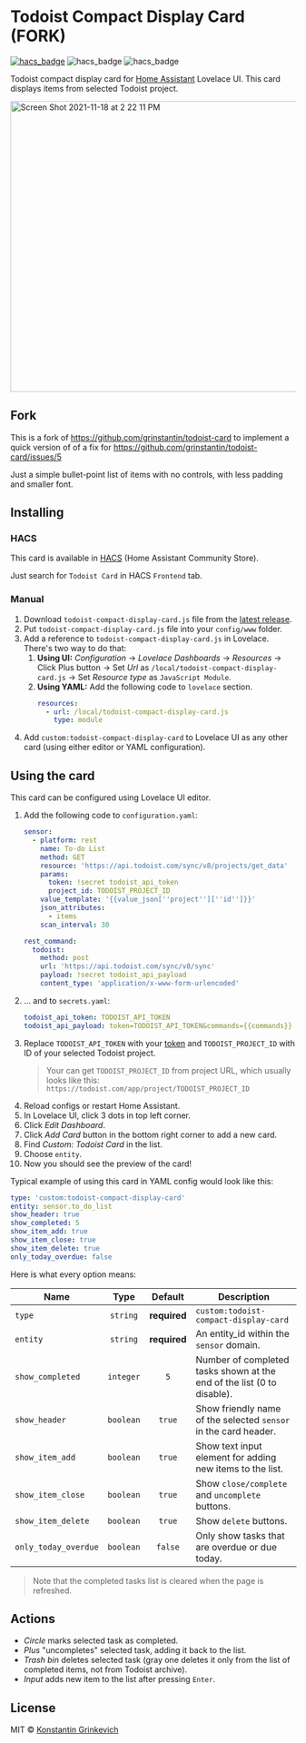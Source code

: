 # Todoist Compact Display Card (FORK)

[![hacs_badge](https://img.shields.io/badge/HACS-Default-orange.svg)](https://github.com/custom-components/hacs)
![hacs_badge](https://img.shields.io/github/v/release/grinstantin/todoist-compact-display-card)
![hacs_badge](https://img.shields.io/github/license/grinstantin/todoist-compact-display-card)

Todoist compact display card for [Home Assistant](https://www.home-assistant.io) Lovelace UI. This card displays items from selected Todoist project.

<img width="512" alt="Screen Shot 2021-11-18 at 2 22 11 PM" src="https://user-images.githubusercontent.com/139536/142333776-c5d15314-1bea-4057-ba7a-e4edee8011cf.png">


## Fork

This is a fork of https://github.com/grinstantin/todoist-card to implement a quick version of of a fix for https://github.com/grinstantin/todoist-card/issues/5

Just a simple bullet-point list of items with no controls, with less padding and smaller font.

## Installing

### HACS

This card is available in [HACS](https://hacs.xyz) (Home Assistant Community Store).

Just search for `Todoist Card` in HACS `Frontend` tab.

### Manual

1. Download `todoist-compact-display-card.js` file from the [latest release](https://github.com/grinstantin/todoist-compact-display-card/releases/latest).
2. Put `todoist-compact-display-card.js` file into your `config/www` folder.
3. Add a reference to `todoist-compact-display-card.js` in Lovelace. There's two way to do that:
   1. **Using UI:** _Configuration_ → _Lovelace Dashboards_ → _Resources_ → Click Plus button → Set _Url_ as `/local/todoist-compact-display-card.js` → Set _Resource type_ as `JavaScript Module`.
   2. **Using YAML:** Add the following code to `lovelace` section.
      ```yaml
      resources:
        - url: /local/todoist-compact-display-card.js
          type: module
      ```
4. Add `custom:todoist-compact-display-card` to Lovelace UI as any other card (using either editor or YAML configuration).

## Using the card

This card can be configured using Lovelace UI editor.

1. Add the following code to `configuration.yaml`:
    ```yaml
    sensor:
      - platform: rest
        name: To-do List
        method: GET
        resource: 'https://api.todoist.com/sync/v8/projects/get_data'
        params:
          token: !secret todoist_api_token
          project_id: TODOIST_PROJECT_ID
        value_template: '{{value_json[''project''][''id'']}}'
        json_attributes:
          - items
        scan_interval: 30

    rest_command:
      todoist:
        method: post
        url: 'https://api.todoist.com/sync/v8/sync'
        payload: !secret todoist_api_payload
        content_type: 'application/x-www-form-urlencoded'
    ```
2. ... and to `secrets.yaml`:
    ```yaml
    todoist_api_token: TODOIST_API_TOKEN
    todoist_api_payload: token=TODOIST_API_TOKEN&commands={{commands}}
    ```
3. Replace `TODOIST_API_TOKEN` with your [token](https://todoist.com/prefs/integrations) and `TODOIST_PROJECT_ID` with ID of your selected Todoist project.
    > Your can get `TODOIST_PROJECT_ID` from project URL, which usually looks like this:
    `https://todoist.com/app/project/TODOIST_PROJECT_ID`
4. Reload configs or restart Home Assistant.
5. In Lovelace UI, click 3 dots in top left corner.
6. Click _Edit Dashboard_.
7. Click _Add Card_ button in the bottom right corner to add a new card.
8. Find _Custom: Todoist Card_ in the list.
9. Choose `entity`.
10. Now you should see the preview of the card!

Typical example of using this card in YAML config would look like this:

```yaml
type: 'custom:todoist-compact-display-card'
entity: sensor.to_do_list
show_header: true
show_completed: 5
show_item_add: true
show_item_close: true
show_item_delete: true
only_today_overdue: false
```

Here is what every option means:

| Name                 |   Type    |   Default    | Description                                                            |
| -------------------- | :-------: | :----------: | ---------------------------------------------------------------------- |
| `type`               | `string`  | **required** | `custom:todoist-compact-display-card`                                                  |
| `entity`             | `string`  | **required** | An entity_id within the `sensor` domain.                               |
| `show_completed`     | `integer` | `5`          | Number of completed tasks shown at the end of the list (0 to disable). |
| `show_header`        | `boolean` | `true`       | Show friendly name of the selected `sensor` in the card header.        |
| `show_item_add`      | `boolean` | `true`       | Show text input element for adding new items to the list.              |
| `show_item_close`    | `boolean` | `true`       | Show `close/complete` and `uncomplete` buttons.                        |
| `show_item_delete`   | `boolean` | `true`       | Show `delete` buttons.                                                 |
| `only_today_overdue` | `boolean` | `false`      | Only show tasks that are overdue or due today.                         |

> Note that the completed tasks list is cleared when the page is refreshed.

## Actions

- _Circle_ marks selected task as completed.
- _Plus_ "uncompletes" selected task, adding it back to the list.
- _Trash bin_ deletes selected task (gray one deletes it only from the list of completed items, not from Todoist archive).
- _Input_ adds new item to the list after pressing `Enter`.

## License

MIT © [Konstantin Grinkevich](https://github.com/grinstantin)
